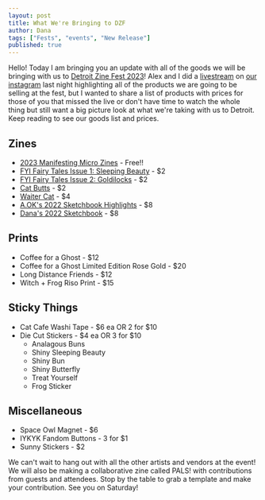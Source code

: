 ```yaml
---
layout: post
title: What We're Bringing to DZF 
author: Dana
tags: ["Fests", "events", "New Release"]
published: true
---
```


Hello! Today I am bringing you an update with all of the goods we will be bringing with us to [Detroit Zine Fest 2023](https://www.dnaartists.net/events/detroit-zine-fest.html)! Alex and I did a [livestream](https://www.instagram.com/tv/CpOqOhyDCfg/?utm_source=ig_web_copy_link) on [our instagram](https://www.instagram.com/dna.artists/) last night highlighting all of the products we are going to be selling at the fest, but I wanted to share a list of products with prices for those of you that missed the live or don't have time to watch the whole thing but still want a big picture look at what we're taking with us to Detroit. Keep reading to see our goods list and prices.

<!--more-->

## Zines

- [2023 Manifesting Micro Zines](https://www.dnaartists.net/dnapublications/23-micro-dna.html) - Free!!
- [FYI Fairy Tales Issue 1: Sleeping Beauty](https://www.dnaartists.net/alexpublications/fyi-vol-1-sleeping-beauty.html) - $2
- [FYI Fairy Tales Issue 2: Goldilocks](https://www.dnaartists.net/alexpublications/fyi-vol-2-goldilocks.html) - $2
- [Cat Butts](https://www.dnaartists.net/danapublications/cat-butts.html) - $2
- [Waiter Cat](https://www.dnaartists.net/danapublications/waiter-cat.html) - $4
- [A.OK's 2022 Sketchbook Highlights](https://www.dnaartists.net/alexpublications/22-sketchbook-a.html) - $8
- [Dana's 2022 Sketchbook](https://www.dnaartists.net/danapublications/2022-sketchbook.html) - $8

## Prints

- Coffee for a Ghost - $12
- Coffee for a Ghost Limited Edition Rose Gold - $20
- Long Distance Friends - $12
- Witch + Frog Riso Print - $15

## Sticky Things

- Cat Cafe Washi Tape - $6 ea OR 2 for $10
- Die Cut Stickers - $4 ea OR 3 for $10
  - Analagous Buns
  - Shiny Sleeping Beauty
  - Shiny Bun
  - Shiny Butterfly
  - Treat Yourself
  - Frog Sticker

## Miscellaneous 

- Space Owl Magnet - $6
- IYKYK Fandom Buttons - 3 for $1
- Sunny Stickers - $2

We can't wait to hang out with all the other artists and vendors at the event! We will also be making a collaborative zine called PALS! with contributions from guests and attendees. Stop by the table to grab a template and make your contribution. See you on Saturday!
